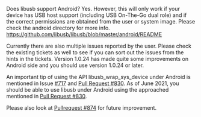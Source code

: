 Does libusb support Android?
Yes. However, this will only work if your device has USB host support (including USB On-The-Go dual role) and if the correct permissions are obtained from the user or system image. Please check the android directory for more info.
https://github.com/libusb/libusb/blob/master/android/README

Currently there are also multiple issues reported by the user. Please check the existing tickets as well to see if you can sort out the issues from the hints in the tickets. Version 1.0.24 has made quite some improvements on Android side and you should use version 1.0.24 or later.

An important tip of using the API libusb_wrap_sys_device under Android is mentioned in Issue [#717](https://github.com/libusb/libusb/issues/717) and [Pull Request #830](https://github.com/libusb/libusb/pull/830). As of June 2021, you should be able to use libusb under Android using the approached mentioned in [Pull Request #830](https://github.com/libusb/libusb/pull/830).

Please also look at [Pullrequest #874](https://github.com/libusb/libusb/pull/874) for future improvement.


